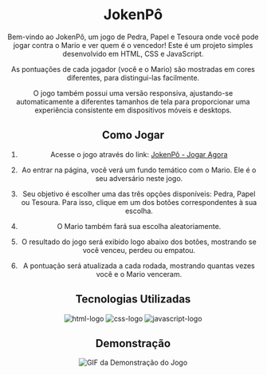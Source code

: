 <div align="center">
  <h1>JokenPô</h1>
  
  <p>Bem-vindo ao JokenPô, um jogo de Pedra, Papel e Tesoura onde você pode jogar contra o Mario e ver quem é o vencedor! Este é um projeto simples desenvolvido em HTML, CSS e JavaScript.</p>
  
  <p>As pontuações de cada jogador (você e o Mario) são mostradas em cores diferentes, para distingui-las facilmente.

  O jogo também possui uma versão responsiva, ajustando-se automaticamente a diferentes tamanhos de tela para proporcionar uma experiência consistente em dispositivos móveis e desktops.</p>

  ## Como Jogar
  1. Acesse o jogo através do link: [JokenPô - Jogar Agora](https://gabrielabade.github.io/pedra_papel_tesoura/)

  2. Ao entrar na página, você verá um fundo temático com o Mario. Ele é o seu adversário neste jogo.

  3. Seu objetivo é escolher uma das três opções disponíveis: Pedra, Papel ou Tesoura. Para isso, clique em um dos botões correspondentes à sua escolha.

  4. O Mario também fará sua escolha aleatoriamente.

  5. O resultado do jogo será exibido logo abaixo dos botões, mostrando se você venceu, perdeu ou empatou.

  6. A pontuação será atualizada a cada rodada, mostrando quantas vezes você e o Mario venceram.

  ## Tecnologias Utilizadas
  <img src="https://img.shields.io/badge/HTML5-E34F26?style=for-the-badge&logo=html5&logoColor=white" alt="html-logo"/>
  <img src="https://img.shields.io/badge/CSS3-1572B6?style=for-the-badge&logo=css3&logoColor=white" alt="css-logo"/>
  <img src="https://img.shields.io/badge/JavaScript-F7DF1E?style=for-the-badge&logo=javascript&logoColor=black" alt="javascript-logo">
  
  ## Demonstração
  ![GIF da Demonstração do Jogo](link_para_seu_gif.gif)
</div>
